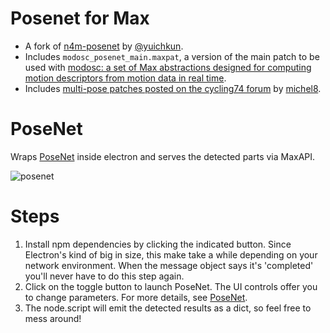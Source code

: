 # Posenet for Max
* A fork of [n4m-posenet](https://github.com/yuichkun/n4m-posenet) by [@yuichkun](https://github.com/yuichkun).
* Includes `modosc_posenet_main.maxpat`, a version of the main patch to be used with [modosc: a set of Max abstractions designed for computing motion descriptors from motion data in real time](https://github.com/motiondescriptors/modosc).
* Includes [multi-pose patches posted on the cycling74 forum](https://cycling74.com/forums/posenet-into-dict/replies/1#reply-5fd770d2b2a7ee5f9fbcfb79) by [michel8](https://cycling74.com/author/54c66bc5d16525fc1363a818).

# PoseNet 
Wraps [PoseNet](https://github.com/tensorflow/tfjs-models/tree/master/posenet) inside electron and serves the detected parts via MaxAPI.

![posenet](https://user-images.githubusercontent.com/14039540/48412987-9029e280-e789-11e8-86a0-03c94a06ab13.gif)

# Steps
1. Install npm dependencies by clicking the indicated button. Since Electron's kind of big in size, this make take a while depending on your network environment. When the message object says it's 'completed' you'll never have to do this step again.
2. Click on the toggle button to launch PoseNet. The UI controls offer you to change parameters. For more details, see [PoseNet](https://github.com/tensorflow/tfjs-models/tree/master/posenet).
3. The node.script will emit the detected results as a dict, so feel free to mess around!
